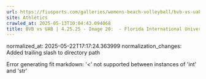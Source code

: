 ```yaml
---
url: https://fiusports.com/galleries/womens-beach-volleyball/bvb-vs-uab-4-25-25/image-20/357/62819/
site: Athletics
crawled_at: 2025-05-13T10:04:43.094068
title: BVB vs UAB | 4.25.25 - Image 20:  - Florida International University
---
```

normalized_at: 2025-05-22T17:17:24.363999
normalization_changes: Added trailing slash to directory path

Error generating fit markdown: '<' not supported between instances of 'int' and 'str'